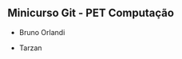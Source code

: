Minicurso Git - PET Computação
--------------------------------

* Bruno Orlandi












* Tarzan


























